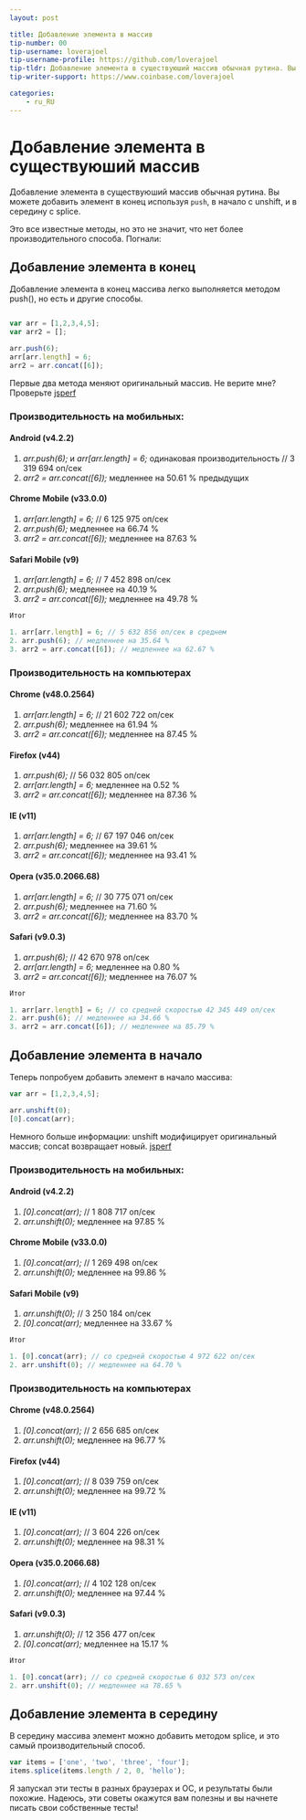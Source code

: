 ```yaml
---
layout: post

title: Добавление элемента в массив
tip-number: 00
tip-username: loverajoel
tip-username-profile: https://github.com/loverajoel
tip-tldr: Добавление элемента в существуюший массив обычная рутина. Вы можете добавить элемент в конец используя push, в начало с unshift, и в середину с splice.
tip-writer-support: https://www.coinbase.com/loverajoel

categories:
    - ru_RU
---
```



# Добавление элемента в существуюший массив

Добавление элемента в существуюший массив обычная рутина. Вы можете добавить элемент в конец используя `push`, в начало с unshift, и в середину с splice.

Это все известные методы, но это не значит, что нет более производительного способа. Погнали:

## Добавление элемента в конец

Добавление элемента в конец массива легко выполняется методом push(), но есть и другие способы.

```javascript

var arr = [1,2,3,4,5];
var arr2 = [];

arr.push(6);
arr[arr.length] = 6;
arr2 = arr.concat([6]);
```

Первые два метода меняют оригинальный массив. Не верите мне? Проверьте [jsperf](http://jsperf.com/push-item-inside-an-array)

### Производительность на мобильных:

#### Android (v4.2.2)

1. _arr.push(6);_ и _arr[arr.length] = 6;_ одинаковая производительность // 3 319 694 оп/сек
3. _arr2 = arr.concat([6]);_ медленнее на 50.61 % предыдущих

#### Chrome Mobile (v33.0.0)

1. _arr[arr.length] = 6;_ // 6 125 975 оп/сек
2. _arr.push(6);_ медленнее на 66.74 %
3. _arr2 = arr.concat([6]);_ медленнее на 87.63 %

#### Safari Mobile (v9)

1. _arr[arr.length] = 6;_ // 7 452 898 оп/сек
2. _arr.push(6);_ медленнее на 40.19 %
3. _arr2 = arr.concat([6]);_ медленнее на 49.78 %

```javascript
Итог

1. arr[arr.length] = 6; // 5 632 856 оп/сек в среднем
2. arr.push(6); // медленнее на 35.64 %
3. arr2 = arr.concat([6]); // медленнее на 62.67 %
```

### Производительность на компьютерах

#### Chrome (v48.0.2564)

1. _arr[arr.length] = 6;_ // 21 602 722 оп/сек
2. _arr.push(6);_ медленнее на 61.94 %
3. _arr2 = arr.concat([6]);_ медленнее на 87.45 %

#### Firefox (v44)

1. _arr.push(6);_ // 56 032 805 оп/сек
2. _arr[arr.length] = 6;_ медленнее на 0.52 %
3. _arr2 = arr.concat([6]);_ медленнее на 87.36 %

#### IE (v11)

1. _arr[arr.length] = 6;_ // 67 197 046 оп/сек
2. _arr.push(6);_ медленнее на 39.61 %
3. _arr2 = arr.concat([6]);_ медленнее на 93.41 %

#### Opera (v35.0.2066.68)

1. _arr[arr.length] = 6;_ // 30 775 071 оп/сек
2. _arr.push(6);_ медленнее на 71.60 %
3. _arr2 = arr.concat([6]);_ медленнее на 83.70 %

#### Safari (v9.0.3)

1. _arr.push(6);_ // 42 670 978 оп/сек
2. _arr[arr.length] = 6;_ медленнее на 0.80 %
3. _arr2 = arr.concat([6]);_ медленнее на 76.07 %

```javascript
Итог

1. arr[arr.length] = 6; // со средней скоростью 42 345 449 оп/сек
2. arr.push(6); // медленнее на 34.66 %
3. arr2 = arr.concat([6]); // медленнее на 85.79 %
```

## Добавление элемента в начало

Теперь попробуем добавить элемент в начало массива:

```javascript
var arr = [1,2,3,4,5];

arr.unshift(0);
[0].concat(arr);
```
Немного больше информации: unshift модифицирует оригинальный массив; concat возвращает новый. [jsperf](http://jsperf.com/unshift-item-inside-an-array)

### Производительность на мобильных:

#### Android (v4.2.2)

1. _[0].concat(arr);_ // 1 808 717 оп/сек
2. _arr.unshift(0);_ медленнее на 97.85 %

#### Chrome Mobile (v33.0.0)

1. _[0].concat(arr);_ // 1 269 498 оп/сек
2. _arr.unshift(0);_ медленнее на 99.86 %

#### Safari Mobile (v9)

1. _arr.unshift(0);_ // 3 250 184 оп/сек
2. _[0].concat(arr);_ медленнее на 33.67 %

```javascript
Итог

1. [0].concat(arr); // со средней скоростью 4 972 622 оп/сек
2. arr.unshift(0); // медленнее на 64.70 %
```

### Производительность на компьютерах

#### Chrome (v48.0.2564)

1. _[0].concat(arr);_ // 2 656 685 оп/сек
2. _arr.unshift(0);_ медленнее на 96.77 %

#### Firefox (v44)

1. _[0].concat(arr);_ // 8 039 759 оп/сек
2. _arr.unshift(0);_ медленнее на 99.72 %

#### IE (v11)

1. _[0].concat(arr);_ // 3 604 226 оп/сек
2. _arr.unshift(0);_ медленнее на 98.31 %

#### Opera (v35.0.2066.68)

1. _[0].concat(arr);_ // 4 102 128 оп/сек
2. _arr.unshift(0);_ медленнее на 97.44 %

#### Safari (v9.0.3)

1. _arr.unshift(0);_ // 12 356 477 оп/сек
2. _[0].concat(arr);_ медленнее на 15.17 %

```javascript
Итог

1. [0].concat(arr); // со средней скоростью 6 032 573 оп/сек
2. arr.unshift(0); // медленнее на 78.65 %
```

## Добавление элемента в середину

В середину массива элемент можно добавить методом splice, и это самый производительный способ.

```javascript
var items = ['one', 'two', 'three', 'four'];
items.splice(items.length / 2, 0, 'hello');
```

Я запускал эти тесты в разных браузерах и ОС, и результаты были похожие. Надеюсь, эти советы окажутся вам полезны и вы начнете писать свои собственные тесты!
